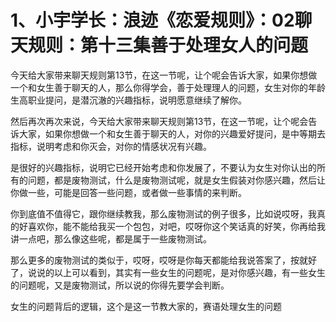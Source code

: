# 1、小宇学长：浪迹《恋爱规则》：02聊天规则：第十三集善于处理女人的问题

今天给大家带来聊天规则第13节，在这一节呢，让个呢会告诉大家，如果你想做一个和女生善于聊天的人，那么你得学会，善于处理理人的问题，女生对你的年龄生高职业提问，是潜沉澈的兴趣指标，说明愿意继续了解你。

然后再次再次来说，今天给大家带来聊天规则第13节，在这一节呢，让个呢会告诉大家，如果你想做一个和女生善于聊天的人，对你的兴趣爱好提问，是中等期去指标，说明考虑和你灭会，对你的情感状况有兴趣。

是很好的兴趣指标，说明它已经开始考虑和你发展了，不要认为女生对你认出的所有的问题，都是废物测试，什么是废物测试呢，就是女生假装对你感兴趣，然后让你做一些，可能是回答一些问题，或者做一些事情的来判断。

你到底值不值得它，跟你继续教我，那么废物测试的例子很多，比如说哎呀，我真的好喜欢你，能不能给我买一个包包，对吧，哎呀你这个笑话真的好笑，你再给我讲一点吧，那么像这些呢，都是属于一些废物测试。

那么更多的废物测试的类似于，哎呀，哎呀是你每天都能给我说答案了，按就好了，说说的以上可以看到，其实有一些女生的问题呢，是对你感兴趣，有一些女生的问题呢，又是废物测试，所以说的你得先要学会判断。

女生的问题背后的逻辑，这个是这一节教大家的，赛语处理女生的问题